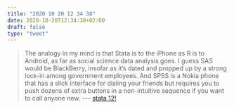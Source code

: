 ```yaml
---
title: "2020 10 20 12 34 38"
date: 2020-10-20T12:34:39+02:00
draft: false
type: "tweet"
---
```

> The analogy in my mind is that Stata is to the iPhone as R is to Android, as far as social science data analysis goes. I guess SAS would be BlackBerry, insofar as it’s dated and propped up by a strong lock-in among government employees. And SPSS is a Nokia phone that has a slick interface for dialing your friends but requires you to push dozens of extra buttons in a non-intuitive sequence if you want to call anyone new. --- [stata 12!](https://scatter.wordpress.com/2011/06/28/stata-12/)
